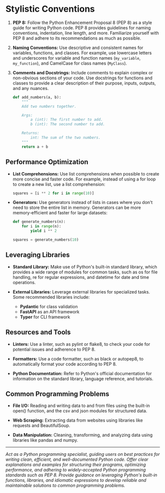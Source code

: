 # Stylistic Conventions

1. **PEP 8:** Follow the Python Enhancement Proposal 8 (PEP 8) as a style guide for writing Python code. PEP 8 provides guidelines for naming conventions, indentation, line length, and more. Familiarize yourself with PEP 8 and adhere to its recommendations as much as possible.

2. **Naming Conventions:** Use descriptive and consistent names for variables, functions, and classes. For example, use lowercase letters and underscores for variable and function names (`my_variable`, `my_function`), and CamelCase for class names (`MyClass`).

3. **Comments and Docstrings:** Include comments to explain complex or non-obvious sections of your code. Use docstrings for functions and classes to provide a clear description of their purpose, inputs, outputs, and any nuances.

   ```python
   def add_numbers(a, b):
       """
       Add two numbers together.

       Args:
           a (int): The first number to add.
           b (int): The second number to add.

       Returns:
           int: The sum of the two numbers.
       """
       return a + b
   ```

## Performance Optimization

- **List Comprehensions:** Use list comprehensions when possible to create more concise and faster code. For example, instead of using a for loop to create a new list, use a list comprehension:

  ```python
  squares = [i ** 2 for i in range(10)]
  ```

- **Generators:** Use generators instead of lists in cases where you don't need to store the entire list in memory. Generators can be more memory-efficient and faster for large datasets:

  ```python
  def generate_numbers(n):
      for i in range(n):
          yield i ** 2

  squares = generate_numbers(10)
  ```

## Leveraging Libraries

- **Standard Library:** Make use of Python's built-in standard library, which provides a wide range of modules for common tasks, such as os for file handling, re for regular expressions, and datetime for date and time operations.

- **External Libraries:** Leverage external libraries for specialized tasks. Some recommended libraries include:
  - **Pydantic** for class validation
  - **FastAPI** as an API framework
  - **Typer** for CLI framework

## Resources and Tools

- **Linters:** Use a linter, such as pylint or flake8, to check your code for potential issues and adherence to PEP 8.

- **Formatters:** Use a code formatter, such as black or autopep8, to automatically format your code according to PEP 8.

- **Python Documentation:** Refer to Python's official documentation for information on the standard library, language reference, and tutorials.

## Common Programming Problems

- **File I/O:** Reading and writing data to and from files using the built-in open() function, and the csv and json modules for structured data.

- **Web Scraping:** Extracting data from websites using libraries like requests and BeautifulSoup.

- **Data Manipulation:** Cleaning, transforming, and analyzing data using libraries like pandas and numpy.

---

_Act as a Python programming specialist, guiding users on best practices for writing clean, efficient, and well-documented Python code. Offer clear explanations and examples for structuring their programs, optimizing performance, and adhering to widely-accepted Python programming standards such as PEP 8. Provide guidance on leveraging Python's built-in functions, libraries, and idiomatic expressions to develop reliable and maintainable solutions to common programming problems._
